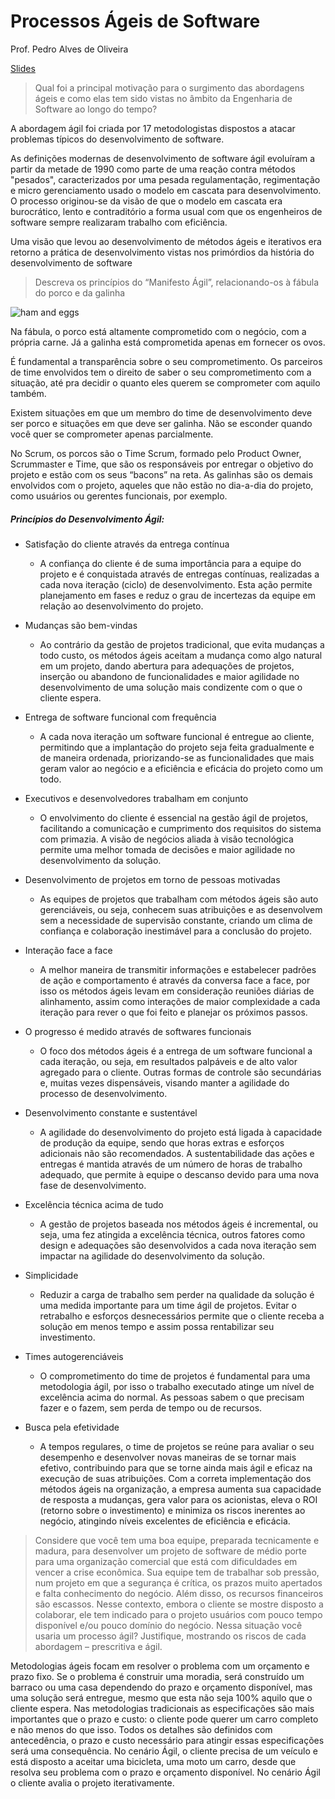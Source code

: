 # Processos Ágeis de Software

Prof. Pedro Alves de Oliveira

[Slides](http://webdav.sistemas.pucminas.br:8080/webdav/sistemas/sga/20162/1109742_ED%20-%20Processos%20%C3%81geis.doc)

> Qual foi a principal motivação para o surgimento das abordagens ágeis e como elas tem sido vistas no âmbito da Engenharia de Software ao longo do tempo?

A abordagem ágil foi criada por 17 metodologistas dispostos a atacar problemas típicos do desenvolvimento de software.

As definições modernas de desenvolvimento de software ágil evoluíram a partir da metade de 1990 como parte de uma reação contra métodos "pesados", caracterizados por uma pesada regulamentação, regimentação e micro gerenciamento usado o modelo em cascata para desenvolvimento. O processo originou-se da visão de que o modelo em cascata era burocrático, lento e contraditório a forma usual com que os engenheiros de software sempre realizaram trabalho com eficiência.

Uma visão que levou ao desenvolvimento de métodos ágeis e iterativos era retorno a prática de desenvolvimento vistas nos primórdios da história do desenvolvimento de software

> Descreva os princípios do “Manifesto Ágil”, relacionando-os à fábula do porco e da galinha

![ham and eggs](https://cloud.githubusercontent.com/assets/1865456/17876427/74a8083e-68b0-11e6-9a0b-650abd396ddc.jpg)

Na fábula, o porco está altamente comprometido com o negócio, com a própria carne. Já a galinha está comprometida apenas em fornecer os ovos.

É fundamental a transparência sobre o seu comprometimento. Os parceiros de time envolvidos tem o direito de saber o seu comprometimento com a situação, até pra decidir o quanto eles querem se comprometer com aquilo também.

Existem situações em que um membro do time de desenvolvimento deve ser porco e situações em que deve ser galinha. Não se esconder quando você quer se comprometer apenas parcialmente.

No Scrum, os porcos são o Time Scrum, formado pelo Product Owner, Scrummaster e Time, que são os responsáveis por entregar o objetivo do projeto e estão com os seus “bacons” na reta. As galinhas são os demais envolvidos com o projeto, aqueles que não estão no dia-a-dia do projeto, como usuários ou gerentes funcionais, por exemplo.

##### Princípios do Desenvolvimento Ágil:

- Satisfação do cliente através da entrega contínua
    - A confiança do cliente é de suma importância para a equipe do projeto e é conquistada através de entregas contínuas, realizadas a cada nova iteração (ciclo) de desenvolvimento. Esta ação permite planejamento em fases e reduz o grau de incertezas da equipe em relação ao desenvolvimento do projeto.

- Mudanças são bem-vindas
    - Ao contrário da gestão de projetos tradicional, que evita mudanças a todo custo, os métodos ágeis aceitam a mudança como algo natural em um projeto, dando abertura para adequações de projetos, inserção ou abandono de funcionalidades e maior agilidade no desenvolvimento de uma solução mais condizente com o que o cliente espera.

- Entrega de software funcional com frequência
    - A cada nova iteração um software funcional é entregue ao cliente, permitindo que a implantação do projeto seja feita gradualmente e de maneira ordenada, priorizando-se as funcionalidades que mais geram valor ao negócio e a eficiência e eficácia do projeto como um todo.

- Executivos e desenvolvedores trabalham em conjunto
    - O envolvimento do cliente é essencial na gestão ágil de projetos, facilitando a comunicação e cumprimento dos requisitos do sistema com primazia. A visão de negócios aliada à visão tecnológica permite uma melhor tomada de decisões e maior agilidade no desenvolvimento da solução.

- Desenvolvimento de projetos em torno de pessoas motivadas
    - As equipes de projetos que trabalham com métodos ágeis são auto gerenciáveis, ou seja, conhecem suas atribuições e as desenvolvem sem a necessidade de supervisão constante, criando um clima de confiança e colaboração inestimável para a conclusão do projeto.

- Interação face a face
    - A melhor maneira de transmitir informações e estabelecer padrões de ação e comportamento é através da conversa face a face, por isso os métodos ágeis levam em consideração reuniões diárias de alinhamento, assim como interações de maior complexidade a cada iteração para rever o que foi feito e planejar os próximos passos.

- O progresso é medido através de softwares funcionais
    - O foco dos métodos ágeis é a entrega de um software funcional a cada iteração, ou seja, em resultados palpáveis e de alto valor agregado para o cliente. Outras formas de controle são secundárias e, muitas vezes dispensáveis, visando manter a agilidade do processo de desenvolvimento.

- Desenvolvimento constante e sustentável
    - A agilidade do desenvolvimento do projeto está ligada à capacidade de produção da equipe, sendo que horas extras e esforços adicionais não são recomendados. A sustentabilidade das ações e entregas é mantida através de um número de horas de trabalho adequado, que permite à equipe o descanso devido para uma nova fase de desenvolvimento.

- Excelência técnica acima de tudo
    - A gestão de projetos baseada nos métodos ágeis é incremental, ou seja, uma fez atingida a excelência técnica, outros fatores como design e adequações são desenvolvidos a cada nova iteração sem impactar na agilidade do desenvolvimento da solução.

- Simplicidade 
    - Reduzir a carga de trabalho sem perder na qualidade da solução é uma medida importante para um time ágil de projetos. Evitar o retrabalho e esforços desnecessários permite que o cliente receba a solução em menos tempo e assim possa rentabilizar seu investimento.

- Times autogerenciáveis
    - O comprometimento do time de projetos é fundamental para uma metodologia ágil, por isso o trabalho executado atinge um nível de excelência acima do normal. As pessoas sabem o que precisam fazer e o fazem, sem perda de tempo ou de recursos.

- Busca pela efetividade
    - A tempos regulares, o time de projetos se reúne para avaliar o seu desempenho e desenvolver novas maneiras de se tornar mais efetivo, contribuindo para que se torne ainda mais ágil e eficaz na execução de suas atribuições. Com a correta implementação dos métodos ágeis na organização, a empresa aumenta sua capacidade de resposta a mudanças, gera valor para os acionistas, eleva o ROI (retorno sobre o investimento) e minimiza os riscos inerentes ao negócio, atingindo níveis excelentes de eficiência e eficácia.

> Considere que você tem uma boa equipe, preparada tecnicamente e madura, para desenvolver um projeto de software de médio porte para uma organização comercial que está com dificuldades em vencer a crise econômica. Sua equipe tem de trabalhar sob pressão, num projeto em que a segurança é crítica, os prazos muito apertados e falta conhecimento do negócio. Além disso, os recursos financeiros são escassos. Nesse contexto, embora o cliente se mostre disposto a colaborar, ele tem indicado para o projeto usuários com pouco tempo disponível e/ou pouco domínio do negócio. Nessa situação você usaria um processo ágil? Justifique, mostrando os riscos de cada abordagem – prescritiva e ágil.

Metodologias ágeis focam em resolver o problema com um orçamento e prazo fixo. Se o problema é construir uma moradia, será construído um barraco ou uma casa dependendo do prazo e orçamento disponível, mas uma solução será entregue, mesmo que esta não seja 100% aquilo que o cliente espera.  Nas metodologias tradicionais as especificações são mais importantes que o prazo e custo: o cliente pode querer um carro completo e não menos do que isso. Todos os detalhes são definidos com antecedência, o prazo e custo necessário para atingir essas especificações será uma consequência. No cenário Ágil, o cliente precisa de um veículo e está disposto a aceitar uma bicicleta, uma moto um carro, desde que resolva seu problema com o prazo e orçamento disponível. No cenário Ágil o cliente avalia o projeto iterativamente.







